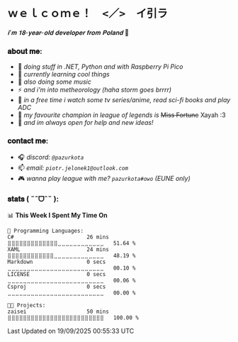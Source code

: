 # `ｗｅｌｃｏｍｅ！　<／>　イ引ラ`

*𝐢'𝐦 𝟏𝟖-𝐲𝐞𝐚𝐫-𝐨𝐥𝐝 𝐝𝐞𝐯𝐞𝐥𝐨𝐩𝐞𝐫 𝐟𝐫𝐨𝐦 𝐏𝐨𝐥𝐚𝐧𝐝* 🌸

### 𝐚𝐛𝐨𝐮𝐭 𝐦𝐞:
-   🔭  _doing stuff in .NET, Python and with Raspberry Pi Pico_
-   🌱  _currently learning cool things_
-   🎹  _also doing some music_
-   ⚡  _and i'm into metheorology (haha storm goes brrrr)_
-   👀  _in a free time i watch some tv series/anime, read sci-fi books and play ADC_
-   💖  _my favourite champion in league of legends is_ ~~Miss Fortune~~  Xayah :3
-   👯  _and im always open for help and new ideas!_

### 𝐜𝐨𝐧𝐭𝐚𝐜𝐭 𝐦𝐞:
- 🎧 *discord: `@pazurkota`*
- 📫 *email: `piotr.jelonek1@outlook.com`*
- 🎮 *wanna play league with me? `pazurkota#owo` (EUNE only)*

### 𝐬𝐭𝐚𝐭𝐬 ( ˶ˆᗜˆ˵ ):
<!--START_SECTION:waka-->
📊 **This Week I Spent My Time On** 

```text
💬 Programming Languages: 
C#                       26 mins             ⣿⣿⣿⣿⣿⣿⣿⣿⣿⣿⣿⣿⣿⣀⣀⣀⣀⣀⣀⣀⣀⣀⣀⣀⣀   51.64 % 
XAML                     24 mins             ⣿⣿⣿⣿⣿⣿⣿⣿⣿⣿⣿⣿⣀⣀⣀⣀⣀⣀⣀⣀⣀⣀⣀⣀⣀   48.19 % 
Markdown                 0 secs              ⣀⣀⣀⣀⣀⣀⣀⣀⣀⣀⣀⣀⣀⣀⣀⣀⣀⣀⣀⣀⣀⣀⣀⣀⣀   00.10 % 
LICENSE                  0 secs              ⣀⣀⣀⣀⣀⣀⣀⣀⣀⣀⣀⣀⣀⣀⣀⣀⣀⣀⣀⣀⣀⣀⣀⣀⣀   00.06 % 
Csproj                   0 secs              ⣀⣀⣀⣀⣀⣀⣀⣀⣀⣀⣀⣀⣀⣀⣀⣀⣀⣀⣀⣀⣀⣀⣀⣀⣀   00.00 % 

🐱‍💻 Projects: 
zaisei                   50 mins             ⣿⣿⣿⣿⣿⣿⣿⣿⣿⣿⣿⣿⣿⣿⣿⣿⣿⣿⣿⣿⣿⣿⣿⣿⣿   100.00 % 
```


 Last Updated on 19/09/2025 00:55:33 UTC
<!--END_SECTION:waka-->
